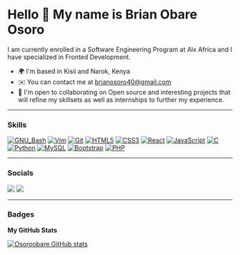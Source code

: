Hello 👋 My name is Brian Obare Osoro
======================================

I am currently enrolled in a Software Engineering Program at Alx Africa and I have specialized in Fronted Development.

* 🌍  I'm based in Kisii and Narok, Kenya
* ✉️  You can contact me at [brianosoro40@gmail.com](mailto:brianosoro40@gmail.com)
* 🤝  I'm open to collaborating on Open source and interesting projects that will refine my skillsets as well as internships to further my experience.

---
  
### Skills
[![GNU_Bash](https://img.shields.io/badge/≡-GNU_Bash-4EAA25?logo=GNU-Bash&style=flat-square&labelColor=282828)](https://www.gnu.org/software/bash/)
[![Vim](https://img.shields.io/badge/≡-Vim-019733?logo=Vim&style=flat-square&logoColor=019733&labelColor=282828)](https://www.vim.org/)
[![Git](https://img.shields.io/badge/≡-Git-F05032?logo=git&style=flat-square&labelColor=282828)](https://git-scm.com/)
[![HTML5](https://img.shields.io/badge/≡-HTML5-E34F26?&style=flat-square&logo=html5&labelColor=282828)](https://developer.mozilla.org/en-US/docs/Web/HTML)
[![CSS3](https://img.shields.io/badge/≡-CSS3-1572B6?logo=css3&style=flat-square&logoColor=1572B6&labelColor=282828)](https://developer.mozilla.org/en-US/docs/Web/CSS)
[![React](https://img.shields.io/badge/≡-React-61DAFB?logo=react&style=flat-square&labelColor=282828)](https://reactjs.org/)
[![JavaScript](https://img.shields.io/badge/≡-JavaScript-F7DF1E?logo=javascript&style=flat-square&labelColor=282828)](https://developer.mozilla.org/en-US/docs/Web/javascript)
[![C](https://img.shields.io/badge/≡-Language-A8B9CC?logo=C&style=flat-square&labelColor=282828)](https://www.gnu.org/software/gnu-c-manual/gnu-c-manual.html)
[![Python](https://img.shields.io/badge/≡-Python-3776AB?logo=Python&style=flat-square&labelColor=282828)](https://www.python.org/)
[![MySQL](https://img.shields.io/badge/≡-MySQL-4479A1?logo=mysql&style=flat-square&labelColor=282828)](https://www.mysql.com/)
[![Bootstrap](https://img.shields.io/badge/≡-Bootstrap-7952B3?logo=bootstrap&style=flat-square&labelColor=282828)](https://getbootstrap.com/)
[![PHP](https://img.shields.io/badge/≡-PHP-777BB4?logo=php&style=flat-square&labelColor=282828)](https://www.php.net/)

---

### Socials
[<img src="https://img.shields.io/badge/Twitter-1DA1F2.svg?&style=plastic&logo=twitter&logoColor=white"/>](https://twitter.com/Osoro001)
[<img src="https://img.shields.io/badge/Linkedin-0A66C2.svg?&style=plastic&logo=linkedin&logoColor=white"/>](https://www.linkedin.com/in/Osoroobare)

---

### Badges

<b>My GitHub Stats</b>

<a href="http://www.github.com/Osoroobare"><img src="https://github-readme-stats.vercel.app/api?username=Osoroobare&show_icons=true&hide=&count_private=true&title_color=0891b2&text_color=ffffff&icon_color=0891b2&bg_color=1c1917&hide_border=true&show_icons=true" alt="Osoroobare GitHub stats" /></a>
